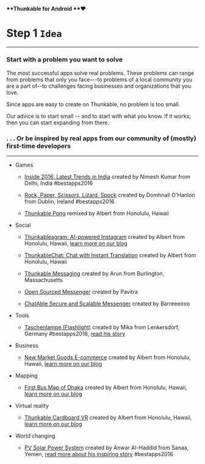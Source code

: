 #### **Thunkable for Android **❤

# Step 1 `Idea`

---

### **Start with a problem you want to solve**

The most successful apps solve real problems. These problems can range from problems that only you face---to problems of a local community you are a part of--to challenges facing businesses and organizations that you love.

Since apps are easy to create on Thunkable, no problem is too small.

Our advice is to start small -- and to start with what you know.  If it works, then you can start expanding from there.

### . . . Or be inspired by real apps from our community of \(mostly\) first-time developers

---

* Games

  * [Inside 2016: Latest Trends in India](https://goo.gl/oa9Ee7) created by Nimesh Kumar from Delhi, India \#bestapps2016

  * [Rock, Paper, Scissors, Lizard, Spock](https://goo.gl/GUBntn) created by Domhnall O'Hanlon from Dublin, Ireland \#bestapps2016

  * [Thunkable Pong](https://goo.gl/eEkDms) remixed by Albert from Honolulu, Hawaii

* Social

  * [Thunkableagram: AI-powered Instagram](https://goo.gl/QYHCcv) created by Albert from Honolulu, Hawaii, [learn more on our blog](https://blog.thunkable.com/make-your-own-instagram-because-youre-worth-it-b6ad9c27a22c)

  * [ThunkableChat: Chat with Instant Translation](https://goo.gl/pZUKHu) created by Albert from Honolulu, Hawaii

  * [Thunkable Messaging](https://goo.gl/QYbcpW) created by Arun from Burlington, Massachusetts

  * [Open Sourced Messenger](https://community.thunkable.com/t/chat-opensource-messenger/3609) created by Pavitra

  * [ChatAble Secure and Scalable Messenger](https://community.thunkable.com/t/chatable-a-chat-system/5328?u=barreeeiroo) created by Barreeeiroo

* Tools

  * [Taschenlampe \(Flashlight\)](https://goo.gl/5MN7LL) created by Mika from Lenkersdorf, Germany \#bestapps2016, [read his story](https://blog.thunkable.com/how-app-development-changed-mikas-life-and-allows-him-to-give-back-to-his-community-c80a5d7d3c47)

* Business

  * [New Market Goods E-commerce](https://goo.gl/7YsHiA) created by Albert from Honolulu, Hawaii, [learn more on our blog](https://blog.thunkable.com/apps-for-your-most-loyal-customers-with-a-website-you-already-have-made-by-you-on-thunkable-824e6744f9f7)

* Mapping

  * [First Bus Map of Dhaka](https://goo.gl/oKme4t) created by Albert from Honolulu, Hawaii, [learn more on our blog](https://blog.thunkable.com/apps-for-the-city-that-you-love-part-1-15ec5b86f905)

* Virtual reality

  * [Thunkable Cardboard VR](https://goo.gl/fowCtE) created by Albert from Honolulu, Hawaii, [learn more on our blog](https://blog.thunkable.com/making-apps-for-google-cardboard-d112758a4cee)

* World changing

  * [PV Solar Power System](https://goo.gl/PhmqrE) created by Anwar Al-Haddid from Sanaa, Yemen, [read more about his inspiring story](https://www.fastcompany.com/40417060/how-a-man-with-no-coding-experience-built-an-app-thats-bringing-solar-power-to-yemen) \#bestapps2016





